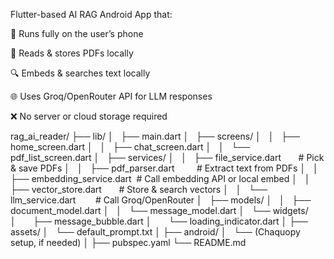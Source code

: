 Flutter-based AI RAG Android App that: 

🧠 Runs fully on the user’s phone 

📁 Reads & stores PDFs locally 

🔍 Embeds & searches text locally 

🌐 Uses Groq/OpenRouter API for LLM responses 

❌ No server or cloud storage required












rag_ai_reader/
├── lib/
│   ├── main.dart
│   ├── screens/
│   │   ├── home_screen.dart
│   │   ├── chat_screen.dart
│   │   └── pdf_list_screen.dart
│   ├── services/
│   │   ├── file_service.dart       # Pick & save PDFs
│   │   ├── pdf_parser.dart         # Extract text from PDFs
│   │   ├── embedding_service.dart  # Call embedding API or local embed
│   │   ├── vector_store.dart       # Store & search vectors
│   │   └── llm_service.dart        # Call Groq/OpenRouter
│   ├── models/
│   │   ├── document_model.dart
│   │   └── message_model.dart
│   └── widgets/
│       ├── message_bubble.dart
│       └── loading_indicator.dart
│
├── assets/
│   └── default_prompt.txt
│
├── android/
│   └── (Chaquopy setup, if needed)
│
├── pubspec.yaml
└── README.md
